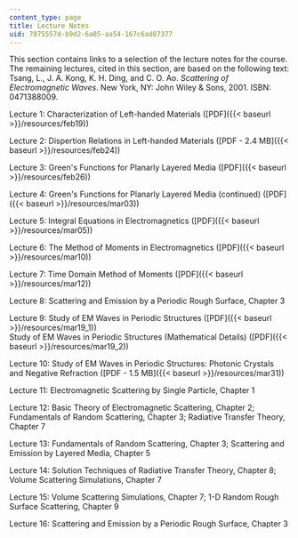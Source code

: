 ```yaml
---
content_type: page
title: Lecture Notes
uid: 7075557d-b9d2-6a05-aa54-167c6ad07377
---
```


This section contains links to a selection of the lecture notes for the course. The remaining lectures, cited in this section, are based on the following text: Tsang, L., J. A. Kong, K. H. Ding, and C. O. Ao. _Scattering of Electromagnetic Waves_. New York, NY: John Wiley & Sons, 2001. ISBN: 0471388009.

Lecture 1: Characterization of Left-handed Materials ([PDF]({{< baseurl >}}/resources/feb19))

Lecture 2: Dispertion Relations in Left-handed Materials ([PDF - 2.4 MB]({{< baseurl >}}/resources/feb24))

Lecture 3: Green's Functions for Planarly Layered Media ([PDF]({{< baseurl >}}/resources/feb26))

Lecture 4: Green's Functions for Planarly Layered Media (continued) ([PDF]({{< baseurl >}}/resources/mar03))

Lecture 5: Integral Equations in Electromagnetics ([PDF]({{< baseurl >}}/resources/mar05))

Lecture 6: The Method of Moments in Electromagnetics ([PDF]({{< baseurl >}}/resources/mar10))

Lecture 7: Time Domain Method of Moments ([PDF]({{< baseurl >}}/resources/mar12))

Lecture 8: Scattering and Emission by a Periodic Rough Surface, Chapter 3

Lecture 9: Study of EM Waves in Periodic Structures ([PDF]({{< baseurl >}}/resources/mar19_1))  
Study of EM Waves in Periodic Structures (Mathematical Details) ([PDF]({{< baseurl >}}/resources/mar19_2))

Lecture 10: Study of EM Waves in Periodic Structures: Photonic Crystals and Negative Refraction ([PDF - 1.5 MB]({{< baseurl >}}/resources/mar31))

Lecture 11: Electromagnetic Scattering by Single Particle, Chapter 1

Lecture 12: Basic Theory of Electromagnetic Scattering, Chapter 2; Fundamentals of Random Scattering, Chapter 3; Radiative Transfer Theory, Chapter 7

Lecture 13: Fundamentals of Random Scattering, Chapter 3; Scattering and Emission by Layered Media, Chapter 5

Lecture 14: Solution Techniques of Radiative Transfer Theory, Chapter 8; Volume Scattering Simulations, Chapter 7

Lecture 15: Volume Scattering Simulations, Chapter 7; 1-D Random Rough Surface Scattering, Chapter 9

Lecture 16: Scattering and Emission by a Periodic Rough Surface, Chapter 3